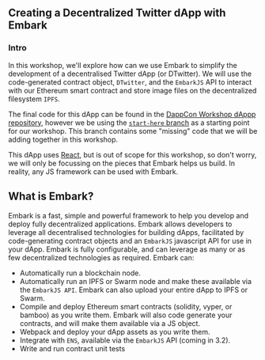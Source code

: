 ## Creating a Decentralized Twitter dApp with Embark
### Intro
In this workshop, we'll explore how can we use Embark to simplify the development of a decentralised Twitter dApp (or DTwitter). We will use the code-generated contract object, `DTwitter`, and the `EmbarkJS` API to interact with our Ethereum smart contract and store image files on the decentralized filesystem `IPFS`.

The final code for this dApp can be found in the [DappCon Workshop dAppp repository](https://github.com/status-im/dappcon-workshop-dapp/blob/master/instructions/1%20Installation.md), however we be using the [`start-here` branch](https://github.com/status-im/dappcon-workshop-dapp/tree/start-here) as a starting point for our workshop. This branch contains some "missing" code that we will be adding together in this workshop.

This dApp uses [React](https://reactjs.org/), but is out of scope for this workshop, so don't worry, we will only be focussing on the pieces that Embark helps us build. In reality, any JS framework can be used with Embark.

## What is Embark?
Embark is a fast, simple and powerful framework to help you develop and deploy fully decentralized applications. Embark allows developers to leverage all decentralised technologies for building dApps, facilitated by  code-generating contract objects and an `EmbarkJS` javascript API for use in your dApp. Embark is fully configurable, and can leverage as many or as few decentralized technologies as required. Embark can:
* Automatically run a blockchain node.
* Automatically run an IPFS or Swarm node and make these available via the `EmbarkJS API`. Embark can also upload your entire dApp to IPFS or Swarm.
* Compile and deploy Ethereum smart contracts (solidity, vyper, or bamboo) as you write them. Embark will also code generate your contracts, and will make them available via a JS object.
* Webpack and deploy your dApp assets as you write them.
* Integrate with `ENS`, available via the `EmbarkJS` API (coming in 3.2).
* Write and run contract unit tests